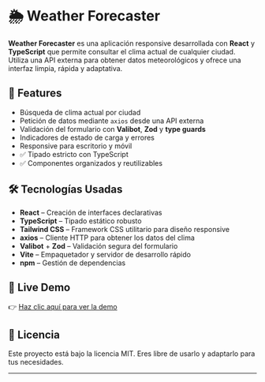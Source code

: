 # 🌦️ Weather Forecaster

**Weather Forecaster** es una aplicación responsive desarrollada con **React** y **TypeScript** que permite consultar el clima actual de cualquier ciudad. Utiliza una API externa para obtener datos meteorológicos y ofrece una interfaz limpia, rápida y adaptativa.

## 🚀 Features

- Búsqueda de clima actual por ciudad
- Petición de datos mediante `axios` desde una API externa
- Validación del formulario con **Valibot**, **Zod** y **type guards**
- Indicadores de estado de carga y errores
- Responsive para escritorio y móvil
- ✅ Tipado estricto con TypeScript
- ✅ Componentes organizados y reutilizables

## 🛠️ Tecnologías Usadas

- **React** – Creación de interfaces declarativas
- **TypeScript** – Tipado estático robusto
- **Tailwind CSS** – Framework CSS utilitario para diseño responsive
- **axios** – Cliente HTTP para obtener los datos del clima
- **Valibot** + **Zod** – Validación segura del formulario
- **Vite** – Empaquetador y servidor de desarrollo rápido
- **npm** – Gestión de dependencias

## 🔗 Live Demo

👉 [Haz clic aquí para ver la demo]([https://tu-url-deploy.com](https://weather-app-2497.netlify.app/))

## 📄 Licencia

Este proyecto está bajo la licencia MIT. Eres libre de usarlo y adaptarlo para tus necesidades.

---
